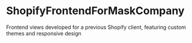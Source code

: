 # ShopifyFrontendForMaskCompany
 Frontend views developed for a previous Shopify client, featuring custom themes and responsive design
